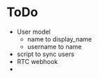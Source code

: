 # ToDo

* User model
  * name to display_name
  * username to name
* script to sync users
* RTC webhook
* 